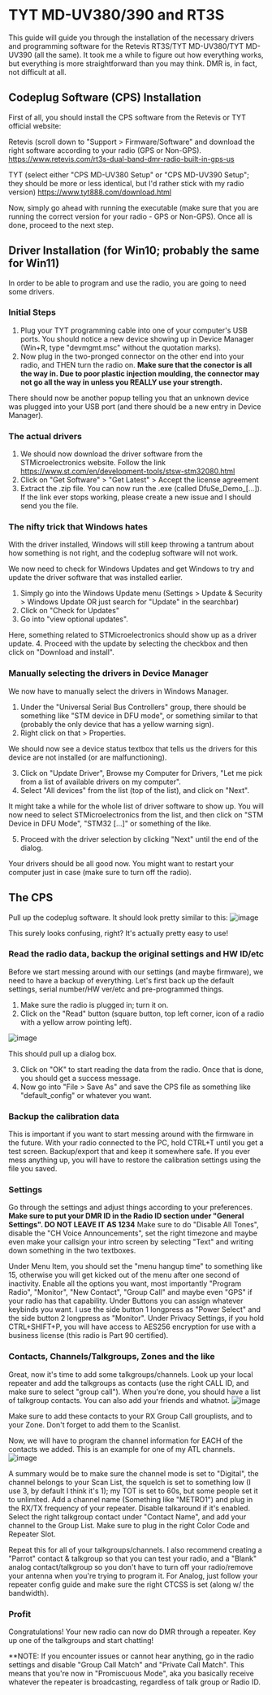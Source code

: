 # TYT MD-UV380/390 and RT3S
This guide will guide you through the installation of the necessary drivers and programming software for the Retevis RT3S/TYT MD-UV380/TYT MD-UV390 (all the same).
It took me a while to figure out how everything works, but everything is more straightforward than you may think. DMR is, in fact, not difficult at all.

## Codeplug Software (CPS) Installation
First of all, you should install the CPS software from the Retevis or TYT official website:

Retevis (scroll down to "Support > Firmware/Software" and download the right software according to your radio (GPS or Non-GPS).
https://www.retevis.com/rt3s-dual-band-dmr-radio-built-in-gps-us

TYT (select either "CPS MD-UV380 Setup" or "CPS MD-UV390 Setup"; they should be more or less identical, but I'd rather stick with my radio version) 
https://www.tyt888.com/download.html

Now, simply go ahead with running the executable (make sure that you are running the correct version for your radio - GPS or Non-GPS). Once all is done, proceed to the next step.



## Driver Installation (for Win10; probably the same for Win11)
In order to be able to program and use the radio, you are going to need some drivers.

### Initial Steps
1. Plug your TYT programming cable into one of your computer's USB ports. You should notice a new device showing up in Device Manager (Win+R, type "devmgmt.msc" without the quotation marks).
2. Now plug in the two-pronged connector on the other end into your radio, and THEN turn the radio on. **Make sure that the conector is all the way in. Due to poor plastic injection moulding, the connector may not go all the way in unless you REALLY use your strength.**

There should now be another popup telling you that an unknown device was plugged into your USB port (and there should be a new entry in Device Manager).


### The actual drivers
1. We should now download the driver software from the STMicroelectronics website. Follow the link https://www.st.com/en/development-tools/stsw-stm32080.html
2. Click on "Get Software" > "Get Latest" > Accept the license agreement
3. Extract the .zip file. You can now run the .exe (called DfuSe_Demo_[...]).
If the link ever stops working, please create a new issue and I should send you the file.


### The nifty trick that Windows hates
With the driver installed, Windows will still keep throwing a tantrum about how something is not right, and the codeplug software will not work.

We now need to check for Windows Updates and get Windows to try and update the driver software that was installed earlier. 
1. Simply go into the Windows Update menu (Settings > Update & Security > Windows Update OR just search for "Update" in the searchbar)
2. Click on "Check for Updates"
3. Go into "view optional updates".

Here, something related to STMicroelectronics should show up as a driver update. 
4. Proceed with the update by selecting the checkbox and then click on "Download and install".


### Manually selecting the drivers in Device Manager
We now have to manually select the drivers in Windows Manager.

1. Under the "Universal Serial Bus Controllers" group, there should be something like "STM device in DFU mode", or something similar to that (probably the only device that has a yellow warning sign).
2. Right click on that > Properties.

We should now see a device status textbox that tells us the drivers for this device are not installed (or are malfunctioning). 

3. Click on "Update Driver", Browse my Computer for Drivers, "Let me pick from a list of available drivers on my computer".
4. Select "All devices" from the list (top of the list), and click on "Next". 

It might take a while for the whole list of driver software to show up. You will now need to select STMicroelectronics from the list, and then click on "STM Device in DFU Mode", "STM32 [...]" or something of the like.

5. Proceed with the driver selection by clicking "Next" until the end of the dialog.

Your drivers should be all good now. You might want to restart your computer just in case (make sure to turn off the radio).


## The CPS
Pull up the codeplug software. It should look pretty similar to this:
![image](https://github.com/VLEU/OpenHam/assets/96028816/ed20ea6e-35c1-4fa4-830b-f69050d39cf7)

This surely looks confusing, right? It's actually pretty easy to use!


### Read the radio data, backup the original settings and HW ID/etc
Before we start messing around with our settings (and maybe firmware), we need to have a backup of everything.
Let's first back up the default settings, serial number/HW ver/etc and pre-programmed things.

1. Make sure the radio is plugged in; turn it on.
2. Click on the "Read" button (square button, top left corner, icon of a radio with a yellow arrow pointing left).

![image](https://github.com/VLEU/OpenHam/assets/96028816/f39bd58a-54cd-48e6-8331-63c6a316660a)

This should pull up a dialog box. 

3. Click on "OK" to start reading the data from the radio. Once that is done, you should get a success message.
4. Now go into "File > Save As" and save the CPS file as something like "default_config" or whatever you want.


### Backup the calibration data
This is important if you want to start messing around with the firmware in the future. With your radio connected to the PC, hold CTRL+T until you get a test screen. Backup/export that and keep it somewhere safe. If you ever mess anything up, you will have to restore the calibration settings using the file you saved.


### Settings
Go through the settings and adjust things according to your preferences. **Make sure to put your DMR ID in the Radio ID section under "General Settings". DO NOT LEAVE IT AS 1234**
Make sure to do "Disable All Tones", disable the "CH Voice Announcements", set the right timezone and maybe even make your callsign your intro screen by selecting "Text" and writing down something in the two textboxes.

Under Menu Item, you should set the "menu hangup time" to something like 15, otherwise you will get kicked out of the menu after one second of inactivity. Enable all the options you want, most importantly "Program Radio", "Monitor", "New Contact", "Group Call" and maybe even "GPS" if your radio has that capability.
Under Buttons you can assign whatever keybinds you want. I use the side button 1 longpress as "Power Select" and the side button 2 longpress as "Monitor".
Under Privacy Settings, if you hold CTRL+SHIFT+P, you will have access to AES256 encryption for use with a business license (this radio is Part 90 certified).


### Contacts, Channels/Talkgroups, Zones and the like
Great, now it's time to add some talkgroups/channels. Look up your local repeater and add the talkgroups as contacts (use the right CALL ID, and make sure to select "group call"). When you're done, you should have a list of talkgroup contacts. You can also add your friends and whatnot.
![image](https://github.com/VLEU/OpenHam/assets/96028816/96b16780-bc67-4a80-b407-9d10af793ac4)

Make sure to add these contacts to your RX Group Call grouplists, and to your Zone. Don't forget to add them to the Scanlist.

Now, we will have to program the channel information for EACH of the contacts we added. This is an example for one of my ATL channels.
![image](https://github.com/VLEU/OpenHam/assets/96028816/148d67cf-e51a-446d-8b25-12ac84b90770)

A summary would be to make sure the channel mode is set to "Digital", the channel belongs to your Scan List, the squelch is set to something low (I use 3, by default I think it's 1); my TOT is set to 60s, but some people set it to unlimited. Add a channel name (Something like "METRO1") and plug in the RX/TX frequency of your repeater. Disable talkaround if it's enabled. Select the right talkgroup contact under "Contact Name", and add your channel to the Group List. Make sure to plug in the right Color Code and Repeater Slot.

Repeat this for all of your talkgroups/channels. I also recommend creating a "Parrot" contact & talkgroup so that you can test your radio, and a "Blank" analog contact/talkgroup so you don't have to turn off your radio/remove your antenna when you're trying to program it. For Analog, just follow your repeater config guide and make sure the right CTCSS is set (along w/ the bandwidth).

### Profit
Congratulations! Your new radio can now do DMR through a repeater. Key up one of the talkgroups and start chatting!

**NOTE: If you encounter issues or cannot hear anything, go in the radio settings and disable "Group Call Match" and "Private Call Match". This means that you're now in "Promiscuous Mode", aka you basically receive whatever the repeater is broadcasting, regardless of talk group or Radio ID.
